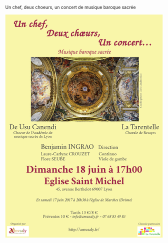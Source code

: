 ---
---
Un chef, deux choeurs, un concert de musique baroque sacrée

<a href="concerts/2017-06-17-18"><img src="/images/affiches/AFFICHE-juin2017.jpg" alt="" /></a>